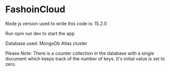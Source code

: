 # FashoinCloud
Node js version used to write this code is: 15.2.0

Run npm run dev to start the app

Database used: MongoDb Atlas cluster 

Please Note: There is a counter collection in the database with a single document which keeps track of the number of keys. It's initial value is set to zero.
